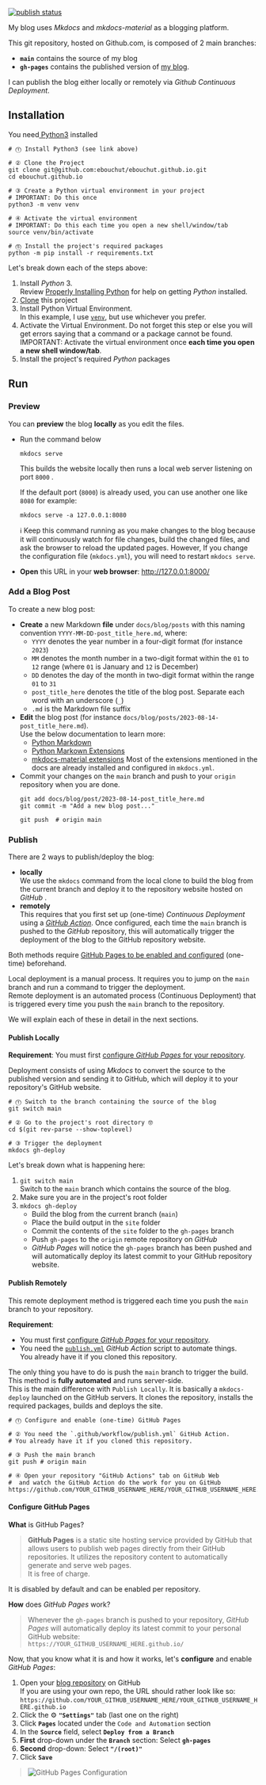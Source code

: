 
[![publish status][publish-image]][publish-url]

My blog uses *Mkdocs* and *mkdocs-material* as a blogging platform.

This git repository, hosted on Github.com, is composed of 2 main branches:
- **`main`** contains the source of my blog
- **`gh-pages`** contains the published version of [my blog](https://EricBouchut.com).

I can publish the blog either locally or  remotely via *Github* *Continuous Deployment*.
 
## Installation

You need[ Python3](http://docs.python-guide.org/en/latest/starting/installation/) installed

```shell
# ⓵ Install Python3 (see link above)

# ② Clone the Project
git clone git@github.com:ebouchut/ebouchut.github.io.git
cd ebouchut.github.io

# ③ Create a Python virtual environment in your project
# IMPORTANT: Do this once
python3 -m venv venv 
  
# ④ Activate the virtual environment 
# IMPORTANT: Do this each time you open a new shell/window/tab
source venv/bin/activate

# ⓹ Install the project's required packages
python -m pip install -r requirements.txt
```

Let's break down each of the steps above:
1. Install _Python_ 3.  
   Review [Properly Installing Python](http://docs.python-guide.org/en/latest/starting/installation/) for help on getting *Python* installed.
2. [Clone](https://docs.github.com/en/repositories/creating-and-managing-repositories/cloning-a-repository) this project
3. Install Python Virtual Environment.  
   In this example, I use [`venv`](https://realpython.com/python-virtual-environments-a-primer/#how-can-you-work-with-a-python-virtual-environment), but use whichever you prefer.
4. Activate the Virtual Environment.
     Do not forget this step  or else you will get errors saying that a command or a package cannot be found.  
     IMPORTANT: Activate the virtual environment once **each time you open a new shell window/tab**.
5. Install the project's required _Python_ packages
## Run
### Preview 

You can **preview** the blog **locally**  as you edit the files.

- Run the command below
  ```shell
  mkdocs serve
  ```
  This builds the website locally then runs a local web server listening on port `8000` . 
  
  If the default port (`8000`) is already used, you can use another one like `8080` for example:
  ```shell
  mkdocs serve -a 127.0.0.1:8080
  ```

  ℹ️ Keep this command running  as you make changes to the blog because it will continuously watch for file changes, build the changed files, and ask the browser to reload the updated pages.
  However, If you change the configuration file (`mkdocs.yml`), you will need to restart `mkdocs serve`.
- **Open** this URL in your **web browser**: http://127.0.0.1:8000/  
  
### Add a Blog Post

To create a new blog post:

- **Create** a new Markdown **file** under `docs/blog/posts`  with this naming convention  `YYYY-MM-DD-post_title_here.md`,  where:  
	- `YYYY` denotes the year number in a four-digit format (for instance `2023`) 
	- `MM` denotes the month number in a two-digit format within the `01` to `12` range (where `01` is January and `12` is December)
	- `DD` denotes the day of the month in two-digit format within the  range `01` to `31`
	- `post_title_here` denotes the title of the blog post. Separate each word with an underscore (`_`)
	- `.md`  is the Markdown file suffix
- **Edit** the blog post (for instance `docs/blog/posts/2023-08-14-post_title_here.md`).  
  Use the below documentation to learn more:
  -  [Python Markdown](https://squidfunk.github.io/mkdocs-material/setup/extensions/python-markdown/)
  - [Python Markown Extensions](https://squidfunk.github.io/mkdocs-material/setup/extensions/python-markdown-extensions/)
  - [mkdocs-material extensions](https://squidfunk.github.io/mkdocs-material/reference/)
  Most of the extensions mentioned in the docs are already installed and configured in `mkdocs.yml`.
- Commit your changes on the `main` branch and push to your `origin` repository when you are done.
  ```shell
  git add docs/blog/post/2023-08-14-post_title_here.md
  git commit -m "Add a new blog post..."
  
  git push  # origin main
  ```
### Publish

There are 2 ways to publish/deploy the blog: 
- **locally**  
  We use the  `mkdocs` command from the local clone to build the blog from the current branch and deploy it to the repository website hosted on *GitHub* .
- **remotely**  
  This requires that you first set up (one-time) *Continuous Deployment* using a [*GitHub Action*](.github/workflows/publish.yml).
  Once configured, each time the `main` branch is pushed to the *GitHub* repository, this will automatically trigger the deployment of the blog to the GitHub repository website.

Both methods require [GitHub Pages to be enabled and configured](#github-pages-configuration) (one-time) beforehand. 

Local deployment is a manual process. It requires you to jump on the `main` branch and run a command to trigger the deployment.  
Remote deployment is an automated process (Continuous Deployment) that is triggered every time you push  the `main`  branch to the repository.

We will explain each of these in detail in the next sections.
#### Publish Locally

**Requirement**: You must first [configure *GitHub Pages* for your repository](#configure-github-pages).
 
Deployment consists of using *Mkdocs* to convert the source to the published version and sending it to GitHub, which will deploy it to your repository's GitHub website.

```shell
# ⓵ Switch to the branch containing the source of the blog 
git switch main

# ② Go to the project's root directory 🤓
cd $(git rev-parse --show-toplevel)

# ③ Trigger the deployment
mkdocs gh-deploy
```

Let's break down what is happening here:
1. `git switch main`  
   Switch to the `main` branch which contains the source of the blog.
2. Make sure you are in the project's root folder
3. `mkdocs gh-deploy`  
   - Build the blog from the current branch (`main`)
   - Place the build output in the `site` folder
   - Commit the contents of the `site` folder to the `gh-pages` branch
   - Push `gh-pages` to the `origin` remote repository on *GitHub*
   - *GitHub Pages* will notice the `gh-pages` branch has been pushed  and will automatically deploy its latest commit to your GitHub repository  website.

#### Publish Remotely
This remote deployment method is triggered each time you push the `main` branch to your repository.

**Requirement**:  
- You must first [configure *GitHub Pages* for your repository](#configure-github-pages).
- You need the [`publish.yml`](.github/workflows/publish.yml) *GitHub Action* script to automate things.  
  You already have it if you cloned this repository.
  
The only thing you have to do is push the `main` branch to trigger the build.  
This method is **fully automated** and runs server-side.  
This is the main difference with `Publish Locally`.  It is basically a `mkdocs-deploy` launched on the GitHub servers.
It clones the repository, installs the required packages, builds and deploys the site.  

```shell
# ⓵ Configure and enable (one-time) GitHub Pages 

# ② You need the `.github/workflow/publish.yml` GitHub Action.
# You already have it if you cloned this repository.

# ③ Push the main branch
git push # origin main

# ④ Open your repository "GitHub Actions" tab on GitHub Web 
#  and watch the GitHub Action do the work for you on GitHub https://github.com/YOUR_GITHUB_USERNAME_HERE/YOUR_GITHUB_USERNAME_HERE.github.io/actions
```

#### Configure GitHub Pages

**What** is GitHub Pages?  
> **GitHub Pages** is a static site hosting service provided by GitHub that allows users to publish web pages directly from their GitHub repositories.
> It utilizes the repository content to automatically generate and serve web pages.  
> It is free of charge.

It is disabled by default and can be enabled per repository.

**How** does *GitHub Pages* work?  
> Whenever the `gh-pages` branch is pushed to your repository, *GitHub Pages* will automatically deploy its latest commit to your personal GitHub website:  
     `https://YOUR_GITHUB_USERNAME_HERE.github.io/`

Now, that you know what it is and how it works, let's **configure** and enable *GitHub Pages*:

1. Open your [blog repository](https://github.com/ebouchut/ebouchut.github.io) on GitHub  
   If you are using your own repo, the URL should rather look like so:
`https://github.com/YOUR_GITHUB_USERNAME_HERE/YOUR_GITHUB_USERNAME_HERE.github.io`
2. Click  the ⚙️ **`"Settings"`** tab (last one on the right)
3. Click **`Pages`** located under the `Code and Automation` section
4. In the **`Source`** field, select **`Deploy from a Branch`** 
5. **First** drop-down under the **`Branch`** section: Select  **`gh-pages`**
6. **Second** drop-down: Select **`"/(root)"`**
7. Click **`Save`** 

>    ![GitHub Pages Configuration](img/gh-pages-configuration.png)


<!-- Github Badges: Images and URLs -->

[publish-image]: https://github.com/ebouchut/ebouchut.github.io/actions/workflows/publish.yml/badge.svg?branch=main
[publish-url]:   https://github.com/ebouchut/ebouchut.github.io/actions/workflows/publish.yml

